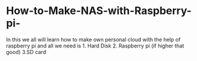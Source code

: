 # How-to-Make-NAS-with-Raspberry-pi-
In this we all will learn how to make own personal cloud with the help of raspberry pi and all we need is 1. Hard Disk 2. Raspberry pi (if higher that good) 3.SD card
